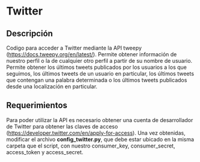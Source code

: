 # Twitter

## Descripción

Codigo para acceder a Twitter mediante la API tweepy (https://docs.tweepy.org/en/latest/). Permite obtener información de nuestro perfil o la de cualquier otro perfil a partir de su nombre de usuario. Permite obtener los últimos tweets publicados por los usuarios a los que seguimos, los últimos tweets de un usuario en particular, los últimos tweets que contengan una palabra determinada o los últimos tweets publicados desde una localización en particular.


## Requerimientos

Para poder utilizar la API es necesario obtener una cuenta de desarrollador de Twitter para obtener las claves de acceso (https://developer.twitter.com/en/apply-for-access). Una vez obtenidas, modificar el archivo **config_twitter.py**, que debe estar ubicado en la misma carpeta que el script, con nuestro consumer_key, consumer_secret, access_token y access_secret.
